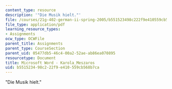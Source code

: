 ```yaml
---
content_type: resource
description: '"Die Musik hielt."'
file: /courses/21g-402-german-ii-spring-2005/b551523498c222f9e410559cb568b7ca_MIT21G_402S05_karolameszar.pdf
file_type: application/pdf
learning_resource_types:
- Assignments
ocw_type: OCWFile
parent_title: Assignments
parent_type: CourseSection
parent_uid: 05477db5-46c4-00a2-52ae-ab86ea070895
resourcetype: Document
title: Microsoft Word - Karola_Meszaros
uid: b5515234-98c2-22f9-e410-559cb568b7ca
---
```

"Die Musik hielt."

